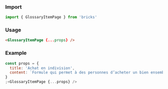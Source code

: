 ### Import

```js static
import { GlossaryItemPage } from 'bricks'
```

### Usage

```html
<GlossaryItemPage {...props} />
```

### Example

```jsx
const props = {
  title: 'Achat en indivision',
  content: `Formule qui permet à des personnes d’acheter un bien ensemble. Il faut donc signer une convention d’indivision définissant la quote-part de chacun (pas nécessairement égales).`
}
;<GlossaryItemPage {...props} />
```
